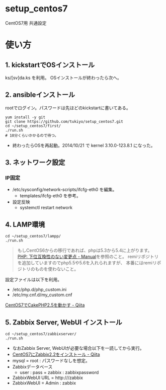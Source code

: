 setup_centos7
============

CentOS7用 共通設定

# 使い方

## 1. kickstartでOSインストール

ks/[sv]da.ks を利用。
OSインストールが終わったら次へ。


## 2. ansibleインストール

rootでログイン。パスワードは先ほどのkickstartに書いてある。

    yum install -y git
    git clone https://github.com/tukiyo/setup_centos7.git
    cd ~/setup_centos7/first/
    ./run.sh
    # 10分くらいかかるので待つ。

* 終わったらOSを再起動。2014/10/21 で kernel 3.10.0-123.8.1 になった。


## 3. ネットワーク設定

### IP固定

* /etc/sysconfig/network-scripts/ifcfg-eth0 を編集。
  * templates/ifcfg-eth0 を参考。
* 設定反映
  * systemctl restart network

## 4. LAMP環境

    cd ~/setup_centos7/lampp/
    ./run.sh

> もしCentOS6からの移行であれば、phpは5.3から5.4に上がります。
> [PHP: 下位互換性のない変更点 - Manual](http://php.net/manual/ja/migration54.incompatible.php)を参照のこと。
> remiリポジトリを追加していますのでphp5.5や5.6を入れられますが、
> 本番にはremiリポジトリのものを使わないこと。

設定ファイルは以下を利用。

* /etc/php.d/php_custom.ini
* /etc/my.cnf.d/my_custom.cnf

[CentOS7でCakePHP2.5を動かす - Qiita](http://qiita.com/tukiyo3/items/aea9440c32290b432a5c)

## 5. Zabbix Server, WebUI インストール

    cd ~/setup_centos7/zabbixserver/
    ./run.sh

* なおZabbix Server, WebUIが必要な場合以下を一読してから実行。
* [CentOS7にZabbix2.2をインストール - Qiita](http://qiita.com/tukiyo3/items/e974627fbb393037fa8a)
* mysql = root : パスワードなしを想定。
* Zabbixデータベース
  * user : pass = zabbix : zabbixpassword
* ZabbixWebUI URL = http://<IP>/zabbix
* ZabbixWebUI = Admin : zabbix
